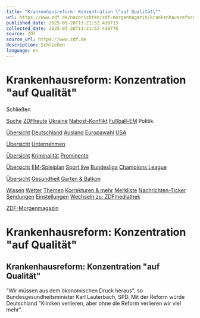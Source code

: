 ```yaml
---
title: "Krankenhausreform: Konzentration \"auf Qualität\""
url: https://www.zdf.de/nachrichten/zdf-morgenmagazin/krankenhausreform-konzentration-auf-qualitaet-interview-mit-karl-lauterbach-100.html
published_date: 2025-05-28T13:21:52.430713
collected_date: 2025-05-28T13:21:52.430776
source: Zdf
source_url: https://www.zdf.de
description: Schließen
language: en
---
```


# Krankenhausreform: Konzentration "auf Qualität"

Schließen

[Suche](https://www.zdf.de/nachrichten/suche) [ZDFheute](https://www.zdf.de/nachrichten) [Ukraine](https://www.zdf.de/nachrichten/thema/ukraine-198.html) [Nahost-Konflikt](https://www.zdf.de/nachrichten/thema/nahost-konflikt-102.html) [Fußball-EM](https://www.zdf.de/nachrichten/thema/fussball-em-116.html) Politik

[Übersicht](https://www.zdf.de/nachrichten/politik) [Deutschland](https://www.zdf.de/nachrichten/politik/deutschland) [Ausland](https://www.zdf.de/nachrichten/politik/ausland) [Europawahl](https://www.zdf.de/nachrichten/thema/europawahl-142.html) [USA](https://www.zdf.de/nachrichten/thema/usa-news-100.html)

[Übersicht](https://www.zdf.de/nachrichten/wirtschaft) [Unternehmen](https://www.zdf.de/nachrichten/wirtschaft/unternehmen)

[Übersicht](https://www.zdf.de/nachrichten/panorama) [Kriminalität](https://www.zdf.de/nachrichten/panorama/kriminalitaet) [Prominente](https://www.zdf.de/nachrichten/panorama/prominente)

[Übersicht](https://www.zdf.de/nachrichten/sport) [EM-Spielplan](https://www.zdf.de/sport/fussball-em/em-europameisterschaft-uefa-spielplan-100.html) [Sport live](https://www.zdf.de/sport/sport-im-zdf-livestream-live-100.html) [Bundesliga](https://www.zdf.de/sport/bundesliga) [Champions League](https://www.zdf.de/sport/uefa-champions-league)

[Übersicht](https://www.zdf.de/nachrichten/ratgeber) [Gesundheit](https://www.zdf.de/nachrichten/ratgeber/gesundheit) [Garten & Balkon](https://www.zdf.de/nachrichten/thema/garten-und-balkon-100.html)

[Wissen](https://www.zdf.de/nachrichten/wissen) [Wetter](https://www.zdf.de/nachrichten-sendungen/wetter) [Themen](https://www.zdf.de/nachrichten/thema) [Korrekturen & mehr](https://www.zdf.de/nachrichten/in-eigener-sache) [Merkliste](https://www.zdf.de/nachrichten/merkliste) [Nachrichten-Ticker](https://www.zdf.de/nachrichten/nachrichtenticker-100.html) [Sendungen](https://www.zdf.de/nachrichten/video) [Einstellungen](https://www.zdf.de/nachrichten/einstellungen) [Wechseln zu: ZDFmediathek](https://www.zdf.de)

[ZDF-Morgenmagazin](https://www.zdf.de/nachrichten-sendungen/zdf-morgenmagazin)

# Krankenhausreform: Konzentration "auf Qualität"

## Krankenhausreform: Konzentration "auf Qualität"

"Wir müssen aus dem ökonomischen Druck heraus", so Bundesgesundheitsminister Karl Lauterbach, SPD. Mit der Reform würde Deutschland "Kliniken verlieren, aber ohne die Reform verlieren wir viel mehr".